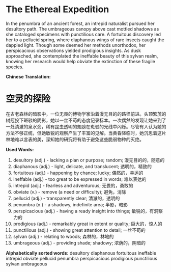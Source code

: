 # The Ethereal Expedition

In the penumbra of an ancient forest, an intrepid naturalist pursued her desultory path. The umbrageous canopy above cast mottled shadows as she cataloged specimens with punctilious care. A fortuitous discovery led her to a pellucid spring, where diaphanous wings of rare insects caught the dappled light. Though some deemed her methods unorthodox, her perspicacious observations yielded prodigious insights. As dusk approached, she contemplated the ineffable beauty of this sylvan realm, knowing her research would help obviate the extinction of these fragile species.

**Chinese Translation:**
# 空灵的探险

在古老森林的暗影中，一位无畏的博物学家沿着漫无目的的路径前进。头顶繁茂的树冠投下斑驳的阴影，她以一丝不苟的态度记录标本。一次偶然的发现让她来到了一处清澈的泉水旁，稀有昆虫透明的翅膀在斑驳的光线中闪烁。尽管有人认为她的方法不够正统，但她敏锐的观察产生了丰富的见解。当黄昏降临时，她沉思着这片林地难以言表的美，深知她的研究将有助于避免这些脆弱物种的灭绝。

**Used Words:**
1. desultory (adj.) - lacking a plan or purpose; random; 漫无目的的，随意的
2. diaphanous (adj.) - light, delicate, and translucent; 透明的，精致的
3. fortuitous (adj.) - happening by chance; lucky; 偶然的，幸运的
4. ineffable (adj.) - too great to be expressed in words; 难以表达的
5. intrepid (adj.) - fearless and adventurous; 无畏的，勇敢的
6. obviate (v.) - remove (a need or difficulty); 避免，消除
7. pellucid (adj.) - transparently clear; 清澈的，透明的
8. penumbra (n.) - a shadowy, indefinite area; 半影，暗影
9. perspicacious (adj.) - having a ready insight into things; 敏锐的，有洞察力的
10. prodigious (adj.) - remarkably great in extent or quality; 巨大的，惊人的
11. punctilious (adj.) - showing great attention to detail; 一丝不苟的
12. sylvan (adj.) - relating to woods; 森林的，林地的
13. umbrageous (adj.) - providing shade; shadowy; 浓荫的，阴暗的

**Alphabetically sorted words:**
desultory
diaphanous
fortuitous
ineffable
intrepid
obviate
pellucid
penumbra
perspicacious
prodigious
punctilious
sylvan
umbrageous
